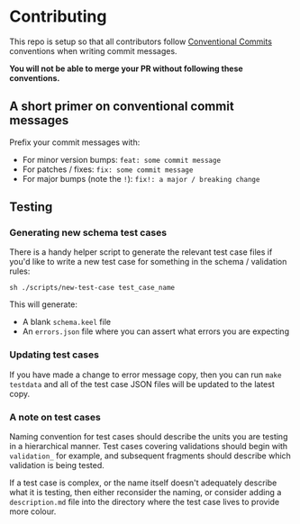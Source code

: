 # Contributing

This repo is setup so that all contributors follow [Conventional Commits](https://www.conventionalcommits.org/en/v1.0.0/) conventions when writing commit messages.

__You will not be able to merge your PR without following these conventions.__

## A short primer on conventional commit messages

Prefix your commit messages with:

- For minor version bumps: `feat: some commit message`
- For patches / fixes: `fix: some commit message`
- For major bumps (note the `!`): `fix!: a major / breaking change`

## Testing

### Generating new schema test cases

There is a handy helper script to generate the relevant test case files if you'd like to write a new test case for something in the schema / validation rules:

```
sh ./scripts/new-test-case test_case_name
```

This will generate:

- A blank `schema.keel` file
- An `errors.json` file where you can assert what errors you are expecting

### Updating test cases

If you have made a change to error message copy, then you can run `make testdata` and all of the test case JSON files will be updated to the latest copy.

### A note on test cases

Naming convention for test cases should describe the units you are testing in a hierarchical manner. Test cases covering validations should begin with `validation_` for example, and subsequent fragments should describe which validation is being tested.

If a test case is complex, or the name itself doesn't adequately describe what it is testing, then either reconsider the naming, or consider adding a `description.md` file into the directory where the test case lives to provide more colour.
